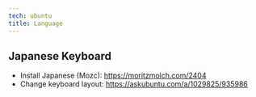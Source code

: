 ```yaml
---
tech: ubuntu
title: Language
---
```


## Japanese Keyboard

- Install Japanese (Mozc): https://moritzmolch.com/2404
- Change keyboard layout: https://askubuntu.com/a/1029825/935986